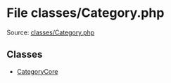 File classes/Category.php
=========

Source: [classes/Category.php](https://github.com/PrestaShop/PrestaShop/blob/1.6.0.9/classes/Category.php)


Classes
-------

* [CategoryCore](class.CategoryCore.md)

